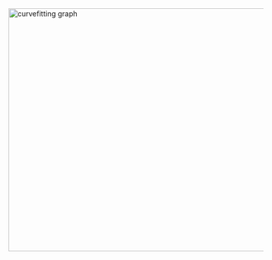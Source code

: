 <img width="640" height="480" alt="curvefitting graph" src="https://github.com/user-attachments/assets/a904e649-924b-48a5-8761-a6ca82414394" />
